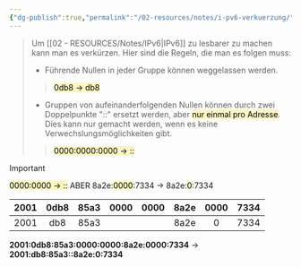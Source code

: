 ```yaml
---
{"dg-publish":true,"permalink":"/02-resources/notes/i-pv6-verkuerzung/","tags":["netzwerk/ip/ipv6"],"noteIcon":"","updated":"2025-07-12T13:31:41.000+02:00"}
---
```


>Um [[02 - RESOURCES/Notes/IPv6\|IPv6]] zu lesbarer zu machen kann man es verkürzen.
Hier sind die Regeln, die man es folgen muss:
>- Führende Nullen in jeder Gruppe können weggelassen werden. 
 >> <mark style="background: #FFF3A3A6;">0db8 -> db8</mark>
>- Gruppen von aufeinanderfolgenden Nullen können durch zwei Doppelpunkte "::" ersetzt werden, aber <mark style="background: #FFF3A3A6;">nur einmal pro Adresse</mark>. Dies kann nur gemacht werden, wenn es keine Verwechslungsmöglichkeiten gibt. 
>> <mark style="background: #FFF3A3A6;">0000:0000:0000 -> ::</mark>

>[!important] 
><mark style="background: #FFF3A3A6;">0000:0000 -> ::</mark>
>ABER
> 8a2e:<mark style="background: #FFF3A3A6;">0000</mark>:7334 -> 8a2e:<mark style="background: #FFF3A3A6;">0</mark>:7334


| 2001 | 0db8 | 85a3 | 0000 | 0000 | 8a2e | 0000 | 7334 |
| :--: | :--: | :--: | :--: | :--: | :--: | :--: | :--: |
| 2001 | db8  | 85a3 |      |      | 8a2e |  0   | 7334 |

**2001:0db8:85a3:0000:0000:8a2e:0000:7334**  -> **2001:db8:85a3::8a2e:0:7334**
